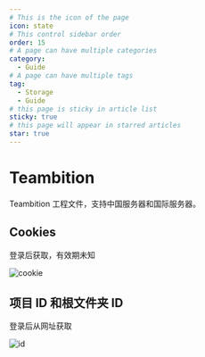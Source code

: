 ```yaml
---
# This is the icon of the page
icon: state
# This control sidebar order
order: 15
# A page can have multiple categories
category:
  - Guide
# A page can have multiple tags
tag:
  - Storage
  - Guide
# this page is sticky in article list
sticky: true
# this page will appear in starred articles
star: true
---
```


# Teambition

Teambition 工程文件，支持中国服务器和国际服务器。

## Cookies

登录后获取，有效期未知

![cookie](/img/drivers/teambition-cookie.png)

## 项目 ID 和根文件夹 ID

登录后从网址获取

![id](/img/drivers/teambition-id.png)
